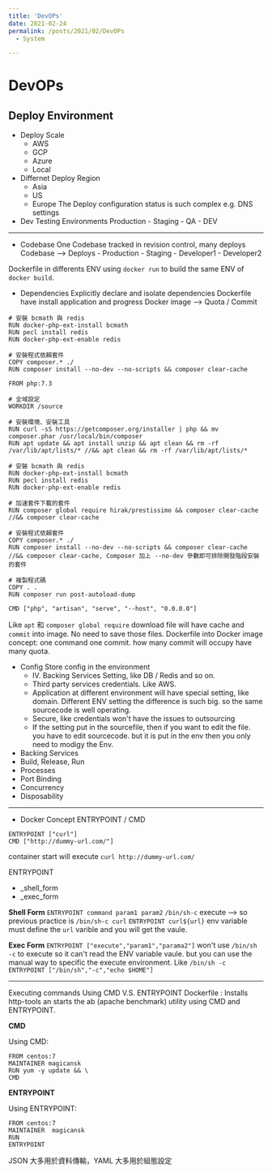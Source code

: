 ```yaml
---
title: 'DevOPs'
date: 2021-02-24
permalink: /posts/2021/02/DevOPs
  - System

---
```


# DevOPs  
## Deploy Environment  
- Deploy Scale 
  - AWS 
  - GCP 
  - Azure 
  - Local 
- Differnet Deploy  Region 
  - Asia
  - US 
  - Europe 
The Deploy configuration status is such complex e.g. DNS settings 
- Dev Testing Environments 
Production - Staging - QA - DEV 

-------- 

- Codebase 
One Codebase tracked in revision control, many deploys 
Codebase --> Deploys 
           - Production 
           - Staging 
           - Developer1 
           - Developer2 

Dockerfile in differents ENV using `docker run` to build the same ENV of `docker build`. 

- Dependencies 
Explicitly declare and isolate dependencies 
Dockerfile have install application and progress 
Docker image --> Quota / Commit  

```
# 安裝 bcmath 與 redis
RUN docker-php-ext-install bcmath
RUN pecl install redis
RUN docker-php-ext-enable redis

# 安裝程式依賴套件
COPY composer.* ./
RUN composer install --no-dev --no-scripts && composer clear-cache
``` 

``` 
FROM php:7.3

# 全域設定
WORKDIR /source

# 安裝環境、安裝工具
RUN curl -sS https://getcomposer.org/installer | php && mv composer.phar /usr/local/bin/composer
RUN apt update && apt install unzip && apt clean && rm -rf /var/lib/apt/lists/* //&& apt clean && rm -rf /var/lib/apt/lists/* 

# 安裝 bcmath 與 redis
RUN docker-php-ext-install bcmath
RUN pecl install redis
RUN docker-php-ext-enable redis

# 加速套件下載的套件
RUN composer global require hirak/prestissimo && composer clear-cache //&& composer clear-cache 
 
# 安裝程式依賴套件
COPY composer.* ./
RUN composer install --no-dev --no-scripts && composer clear-cache 
//&& composer clear-cache, Composer 加上 --no-dev 參數即可排除開發階段安裝的套件

# 複製程式碼
COPY . .
RUN composer run post-autoload-dump

CMD ["php", "artisan", "serve", "--host", "0.0.0.0"]
``` 
Like `apt` 和 `composer global require` download file will have cache and `commit` into image. No need to save those files. 
Dockerfile into Docker image concept: one command one commit. how many commit will occupy have many quota. 


- Config 
Store config in the environment 
   - IV. Backing Services Setting, like DB / Redis and so on. 
   - Third party services credentials. Like AWS.
   - Application at different environment will have special setting, like domain. 
Different ENV setting the difference is such big. so the same sourcecode is well operating. 
    - Secure, like credentials won't have the issues to outsourcing 
    - If the setting put in the sourcefile, then if you want to edit the file. you have to edit sourcecode. but it is put in the env then you only need to modigy the Env.
- Backing Services  
- Build, Release, Run 
- Processes 
- Port Binding 
- Concurrency  
- Disposability 



-----

- Docker Concept 
ENTRYPOINT / CMD 
``` 
ENTRYPOINT ["curl"]
CMD ["http://dummy-url.com/"]
```
container start will execute `curl http://dummy-url.com/` 

ENTRYPOINT 
- _shell_form 
- _exec_form

**Shell Form** 
`ENTRYPOINT command param1 param2` 
`/bin/sh-c` execute --> so previous practice is `/bin/sh-c curl` 
`ENTRYPOINT curl${url}` env variable must define the `url` varible and you will get the vaule. 

**Exec Form** 
`ENTRYPOINT ["execute","param1","parama2"]`
won't use `/bin/sh -c` to execute so it can't read the ENV variable vaule. but you can use the manual way to specific the execute environment. Like `/bin/sh -c`
`ENTRYPOINT ["/bin/sh","-c","echo $HOME"]` 

------
Executing commands Using CMD V.S. ENTRYPOINT 
Dockerfile : Installs http-tools an starts the ab (apache benchmark) utility using CMD and ENTRYPOINT.  

**CMD** 

Using CMD: 

```
FROM centos:7 
MAINTAINER magicansk 
RUN yum -y update && \ 
CMD 
``` 

**ENTRYPOINT**

Using ENTRYPOINT:  

```
FROM centos:7 
MAINTAINER  magicansk 
RUN 
ENTRYPOINT 
```   

JSON 大多用於資料傳輸，YAML 大多用於組態設定 